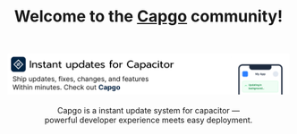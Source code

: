 <h1 align="center">Welcome to the <a href="https://astro.build">Capgo</a> community!</h1>
<br/>
<p align="center">
  <img src='https://raw.githubusercontent.com/Cap-go/capgo/main/assets/capgo_banner.png' alt='Capgo - Instant updates for capacitor'/>
  <br/><br/>
  Capgo is a instant update system for capacitor &mdash;
  <br/>
  powerful developer experience meets easy deployment.
  <br/><br/>
</p>
